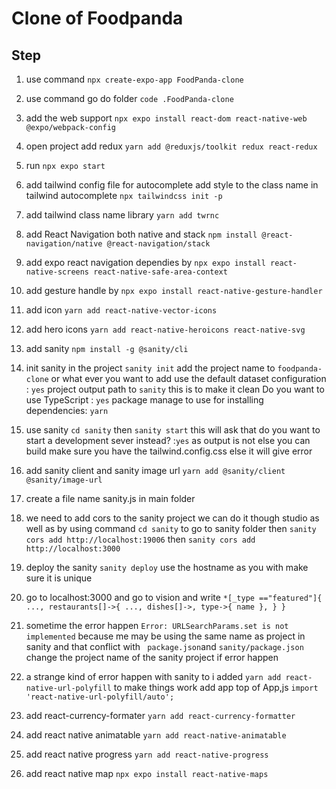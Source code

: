 # Clone of Foodpanda

## Step

1. use command `npx create-expo-app FoodPanda-clone`

2. use command go do folder `code .FoodPanda-clone`

3. add the web support `npx expo install react-dom react-native-web @expo/webpack-config`

4. open project add redux `yarn add @reduxjs/toolkit redux react-redux`

5. run `npx expo start`
6. add tailwind config file for autocomplete add style to the class name in tailwind autocomplete
   `npx tailwindcss init -p`

7. add tailwind class name library `yarn add twrnc`

8. add React Navigation both native and stack
   `npm install @react-navigation/native @react-navigation/stack`

9. add expo react navigation dependies by
   `npx expo install react-native-screens react-native-safe-area-context`

10. add gesture handle by
    `npx expo install react-native-gesture-handler`

11. add icon
    `yarn add react-native-vector-icons`

12. add hero icons
    `yarn add react-native-heroicons react-native-svg`

13. add sanity
    `npm install -g @sanity/cli`

14. init sanity in the project
    `sanity init`
    add the project name to `foodpanda-clone` or what ever you want to add
    use the default dataset configuration : `yes`
    project output path to `sanity` this is to make it clean
    Do you want to use TypeScript : `yes`
    package manage to use for installing dependencies: `yarn`

15. use sanity
    `cd sanity`
    then
    `sanity start`
    this will ask that do you want to start a development sever instead? :`yes` as output is not else you can build
    make sure you have the tailwind.config.css else it will give error

16. add sanity client and sanity image url
    `yarn add @sanity/client @sanity/image-url `

17. create a file name sanity.js in main folder

18. we need to add cors to the sanity project we can do it though studio as well as by using command
    `cd sanity` to go to sanity folder
    then `sanity cors add http://localhost:19006`
    then `sanity cors add http://localhost:3000`

19. deploy the sanity
    `sanity deploy`
    use the hostname as you with make sure it is unique

20. go to localhost:3000 and go to vision and write
    `*[_type =="featured"]{
   ...,
   restaurants[]->{
      ...,
      dishes[]->,
      type->{
         name
      },
   }
}`

21. sometime the error happen `Error: URLSearchParams.set is not implemented` because me may be using the same name as project in sanity and that conflict with ` package.json`and `sanity/package.json ` change the project name of the sanity project if error happen

22. a strange kind of error happen with sanity to i added
    `yarn add react-native-url-polyfill` to make things work add app top of App,js
    `import 'react-native-url-polyfill/auto';`

23. add react-currency-formater
    `yarn add react-currency-formatter`

24. add react native animatable
    `yarn add react-native-animatable`
25. add react native progress
    `yarn add react-native-progress`

26. add react native map
    `npx expo install react-native-maps`
